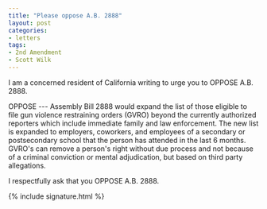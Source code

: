 ```yaml
---
title: "Please oppose A.B. 2888"
layout: post
categories:
- letters
tags:
- 2nd Amendment
- Scott Wilk
---
```


I am a concerned resident of California writing to urge you to OPPOSE A.B. 2888.

OPPOSE --- Assembly Bill 2888 would expand the list of those eligible to file gun violence restraining orders (GVRO) beyond the currently authorized reporters which include immediate family and law enforcement. The new list is expanded to employers, coworkers, and employees of a secondary or postsecondary school that the person has attended in the last 6 months. GVRO's can remove a person's right without due process and not because of a criminal conviction or mental adjudication, but based on third party allegations.

I respectfully ask that you OPPOSE A.B. 2888.

{% include signature.html %}

